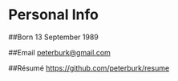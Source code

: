 # Personal Info

##Born
13 September 1989

##Email
peterburk@gmail.com

##Résumé
https://github.com/peterburk/resume
